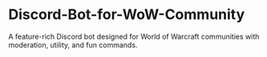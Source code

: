 # Discord-Bot-for-WoW-Community
A feature-rich Discord bot designed for World of Warcraft communities with moderation, utility, and fun commands.

